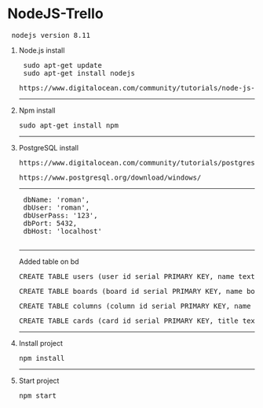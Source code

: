 # NodeJS-Trello
<pre> nodejs version 8.11 </pre>
1) Node.js install
    <pre> sudo apt-get update <br> sudo apt-get install nodejs</pre>
    <pre>https://www.digitalocean.com/community/tutorials/node-js-ubuntu-16-04-ru</pre>
    ------------------
2) Npm install
    <pre>sudo apt-get install npm</pre>
    ------------------
3) PostgreSQL install
    <pre>https://www.digitalocean.com/community/tutorials/postgresql-ubuntu-16-04-ru</pre>

    <pre>https://www.postgresql.org/download/windows/</pre>
    ------------------
    <pre>
    dbName: 'roman',
    dbUser: 'roman',
    dbUserPass: '123',
    dbPort: 5432,
    dbHost: 'localhost'
    </pre>
    ------------------
    Added table on bd
    <pre>CREATE TABLE users (user_id serial PRIMARY KEY, name text, password text);</pre>
    <pre>CREATE TABLE boards (board_id serial PRIMARY KEY, name_board text, user_id int, FOREIGN KEY (user_id) REFERENCES users(user_id));</pre>
    <pre>CREATE TABLE columns (column_id serial PRIMARY KEY, name_column text, pos int, board_id int, FOREIGN KEY (board_id) REFERENCES boards(board_id));</pre>
    <pre>CREATE TABLE cards (card_id serial PRIMARY KEY, title text, pos_card int, content_card text, column_id int, FOREIGN KEY (column_id) REFERENCES columns(column_id));");</pre>
    ------------------
4) Install project
   <pre>npm install</pre>
    ------------------
5) Start project
   <pre>npm start</pre>

